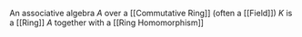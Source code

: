 An associative algebra $A$ over a [[Commutative Ring]] (often a [[Field]]) $K$ is a [[Ring]] $A$ together with a [[Ring Homomorphism]] 